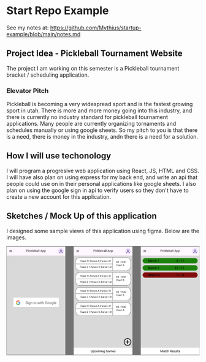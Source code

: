 # Start Repo Example

See my notes at: https://github.com/Mythius/startup-example/blob/main/notes.md

## Project Idea - Pickleball Tournament Website

The project I am working on this semester is a Pickleball tournament bracket / scheduling application. 

### Elevator Pitch
Pickleball is becoming a very widespread sport and is the fastest growing sport in utah. There is more and more money going into this industry, and there is currently no industry standard for pickleball tournament applications. Many people are currently organizing tornaments and schedules manually or using google sheets. So my pitch to you is that there is a need, there is money in the industry, andn there is a need for a solution.

## How I will use techonology
I will program a progresive web application using React, JS, HTML and CSS. I will have also plan on using express for my back end, and write an api that people could use on in their personal applications like google sheets. I also plan on using the google sign in api to verify users so they don't have to create a new account for this application. 

## Sketches / Mock Up of this application
I designed some sample views of this application using figma. Below are the images.

![Application Mockup](https://github.com/mythius/startup-example/blob/main/example_display.png?raw=true)